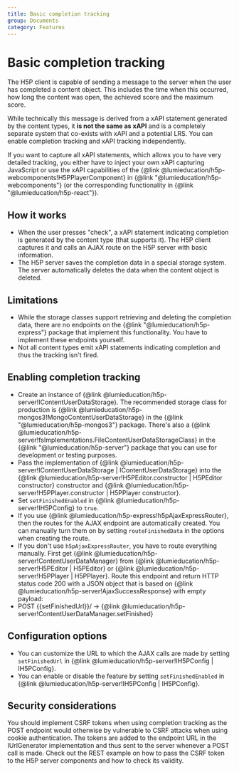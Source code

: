 ```yaml
---
title: Basic completion tracking
group: Documents
category: Features
---
```


# Basic completion tracking

The H5P client is capable of sending a message to the server when the user has
completed a content object. This includes the time when this occurred, how long
the content was open, the achieved score and the maximum score.

While technically this message is derived from a xAPI statement generated by the
content types, it **is not the same as xAPI** and is a completely separate
system that co-exists with xAPI and a potential LRS. You can enable completion
tracking and xAPI tracking independently.

If you want to capture all xAPI statements, which allows you to have very
detailed tracking, you either have to inject your own xAPI capturing JavaScript
or use the xAPI capabilities of the {@link
@lumieducation/h5p-webcomponents!H5PPlayerComponent} in {@link
"@lumieducation/h5p-webcomponents"} (or the corresponding functionality in
{@link "@lumieducation/h5p-react"}).

## How it works

- When the user presses "check", a xAPI statement indicating completion is
  generated by the content type (that supports it). The H5P client captures it
  and calls an AJAX route on the H5P server with basic information.
- The H5P server saves the completion data in a special storage system. The
  server automatically deletes the data when the content object is deleted.

## Limitations

- While the storage classes support retrieving and deleting the completion
  data, there are no endpoints on the {@link "@lumieducation/h5p-express"}
  package that implement this functionality. You have to implement these
  endpoints yourself.
- Not all content types emit xAPI statements indicating completion and thus
  the tracking isn't fired.

## Enabling completion tracking

- Create an instance of {@link
  @lumieducation/h5p-server!IContentUserDataStorage}. The recommended storage
  class for production is {@link
  @lumieducation/h5p-mongos3!MongoContentUserDataStorage} in the {@link
  "@lumieducation/h5p-mongos3"} package. There's also a {@link
  @lumieducation/h5p-server!fsImplementations.FileContentUserDataStorageClass}
  in the {@link "@lumieducation/h5p-server"} package that you can use for
  development or testing purposes.
- Pass the implementation of {@link
  @lumieducation/h5p-server!IContentUserDataStorage | IContentUserDataStorage}
  into the {@link @lumieducation/h5p-server!H5PEditor.constructor | H5PEditor
  constructor} constructor and {@link
  @lumieducation/h5p-server!H5PPlayer.constructor | H5PPlayer constructor}.
- Set `setFinishedEnabled` in {@link @lumieducation/h5p-server!IH5PConfig} to
  `true`.
- If you use {@link @lumieducation/h5p-express!h5pAjaxExpressRouter}, then the
  routes for the AJAX endpoint are automatically created. You can manually turn
  them on by setting `routeFinishedData` in the options when creating the route.
- If you don't use `h5pAjaxExpressRouter`, you have to route everything
  manually. First get {@link @lumieducation/h5p-server!ContentUserDataManager}
  from {@link @lumieducation/h5p-server!H5PEditor | H5PEditor} or {@link
  @lumieducation/h5p-server!H5PPlayer | H5PPlayer}. Route this endpoint and
  return HTTP status code 200 with a JSON object that is based on {@link
  @lumieducation/h5p-server!AjaxSuccessResponse} with empty payload:
- POST {{setFinishedUrl}}/ -> {@link
  @lumieducation/h5p-server!ContentUserDataManager.setFinished}

## Configuration options

- You can customize the URL to which the AJAX calls are made by setting
  `setFinishedUrl` in {@link @lumieducation/h5p-server!IH5PConfig | IH5PConfig}.
- You can enable or disable the feature by setting `setFinishedEnabled` in
  {@link @lumieducation/h5p-server!IH5PConfig | IH5PConfig}.

## Security considerations

You should implement CSRF tokens when using completion tracking as the POST
endpoint would otherwise by vulnerable to CSRF attacks when using cookie
authentication. The tokens are added to the endpoint URL in the IUrlGenerator
implementation and thus sent to the server whenever a POST call is made. Check
out the REST example on how to pass the CSRF token to the H5P server components
and how to check its validity.
